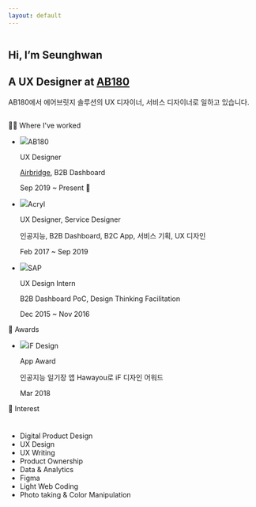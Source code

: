 ```yaml
---
layout: default
---
```


<div class='o-grid'>
  <div class='o-grid__col o-grid__col--full'>
    <article class='c-page'>
      <hr style='visibility:hidden'>
      <h1 class='c-page__title'>Hi, I’m Seunghwan</h1>
      <h1 class='c-page__title'>A UX Designer at <a href='https://www.ab180.co' target='blank' ref='nofollow'>AB180</a></h1>
      <p class='c-page__subtitle'>AB180에서 에어브릿지 솔루션의 UX 디자이너, 서비스 디자이너로 일하고 있습니다.</p>
      <hr style='visibility:hidden'>
      <p class='c-page__type'>👨‍🚀 Where I've worked</p>
      <ul class='c-table'>
        <li class='c-table__tbody'>
          <p class='company'><img src='https://assets.website-files.com/5eccc23534031ced48168fa9/5ed5ab366170c9822f049707_favicon-32x32.png' class='c-page__favicon'>AB180</p>
          <div class='brief'>
            <p class='c-page__role'>UX Designer</p>
            <p class='c-page__keyword c-content'><a href='https://airbridge.io' target='blank' ref='nofollow'>Airbridge</a>, B2B Dashboard</p>
            <p class='date'>Sep 2019 ~ Present 🚀</p>
          </div>
        </li>
        <li class='c-table__tbody'>
          <p class='company'><img src='https://iacryl.com/acryl/images/icon/favicon_acryl.ico' class='c-page__favicon'>Acryl</p>
          <div class='brief'>
            <p class='c-page__role'>UX Designer, Service Designer</p>
            <p class='c-page__keyword'>인공지능, B2B Dashboard, B2C App, 서비스 기획, UX 디자인</p>
            <p class='date'>Feb 2017 ~ Sep 2019</p>
          </div>
        </li>
        <li class='c-table__tbody'>
          <p class='company'><img src='https://www.sap.com/favicon.ico' class='c-page__favicon'>SAP</p>
          <div class='brief'>
            <p class='c-page__role'>UX Design Intern</p>
            <p class='c-page__keyword'>B2B Dashboard PoC, Design Thinking Facilitation</p>
            <p class='date'>Dec 2015 ~ Nov 2016</p>
          </div>
        </li>
      </ul>
      <p class='c-page__type'>🏅 Awards</p>
      <ul class='c-table'>
        <li class='c-table__tbody'>
          <p class='company'><img src='https://ifworlddesignguide.com/favicon.ico' class='c-page__favicon'>iF Design</p>
          <div class='brief'>
            <p class='c-page__role'>App Award</p>
            <p class='c-page__keyword c-content'>인공지능 일기장 앱 Hawayou로 iF 디자인 어워드</p>
            <p class='date'>Mar 2018</p>
          </div>
        </li>
      </ul>
      <p class='c-page__type'>🔭 Interest</p>
      <div style='padding: 10px 0;'>
        <ul class='c-table'>
          <li class='c-page__pebble'>
            Digital Product Design
          </li>
          <li class='c-page__pebble'>
            UX Design
          </li>
          <li class='c-page__pebble'>
            UX Writing
          </li>
          <li class='c-page__pebble'>
            Product Ownership
          </li>
          <li class='c-page__pebble'>
            Data & Analytics
          </li>
          <li class='c-page__pebble'>
            Figma
          </li>
          <li class='c-page__pebble'>
            Light Web Coding
          </li>
          <li class='c-page__pebble'>
            Photo taking & Color Manipulation
          </li>
        </ul>
      </div>
    </article>
  </div>
</div>
